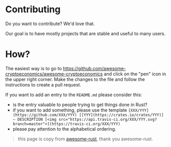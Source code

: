 # Contributing

Do you want to contribute? We'd love that.

Our goal is to have mostly projects that are stable and useful to many users.


# How?

The easiest way is to go to https://github.com/awesome-cryptoeconomics/awesome-cryptoeconomics and click on the "pen" icon in the upper right corner. Make the changes to the file and follow the instructions to create a pull request.

If you want to add an entry to the `README.md` please consider this:

- is the entry valuable to people trying to get things done in Rust?
- if you want to add something, please use the template `[XXX/YYY](https://github.com/XXX/YYY) [[YYY](https://crates.io/crates/YYY)] — DESCRIPTION [<img src="https://api.travis-ci.org/XXX/YYY.svg?branch=master">](https://travis-ci.org/XXX/YYY)`
- please pay attention to the alphabetical ordering.


> this page is copy from [awesome-rust](https://github.com/rust-unofficial/awesome-rust), thank you awesome-rust.

